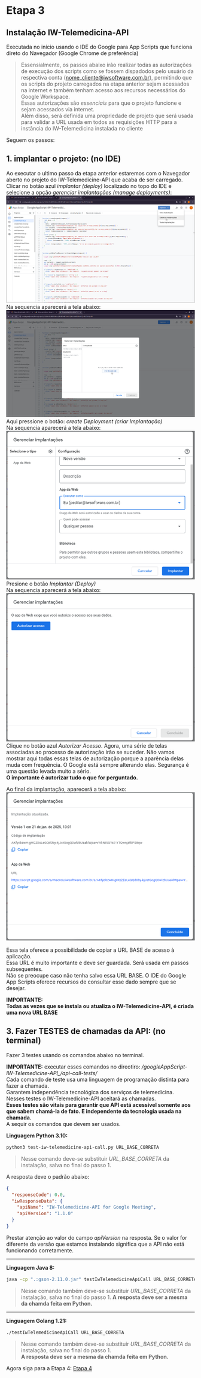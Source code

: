# Etapa 3  
## Instalação IW-Telemedicina-API
  
Executada no início usando o IDE do Google para App Scripts que funciona direto do Navegador (Google Chrome de preferência)  
  
>Essensialmente, os passos abaixo irão realizar todas as autorizações de execução dos scripts como se fossem dispadodos pelo usuário da respectiva conta (<nome_cliente@iwsoftware.com.br>),
permitindo que os scripts do projeto carregados na etapa anterior sejam acessados na internet e também tenham acesso aos recursos necessários do Google Workspace.  
Essas autorizações são *essenciais* para que o projeto funcione e sejam acessados via internet.  
Além disso, será definida uma propriedade de projeto que será usada para validar a URL usada em todos as requisições HTTP
para a instância do IW-Telemedicina instalada no cliente  

Seguem os passos:  

## 1. **implantar o projeto:**  (no IDE)
Ao executar o ultimo passo da etapa anterior estaremos com o Navegador aberto no projeto do IW-Telemedicine-API que acaba de ser carregado.  
Clicar no botão azul *implantar (deploy)* localizado no topo do IDE e selecione a opção *gerenciar implantações (manage deployments)*:  
![manage deployments dialog](./Screenshot-gas-gerenciar-implantacao-0.png)  
Na sequencia aparecerá a tela abaixo:  
![manage deployments dialog](./Screenshot-gas-gerenciar-implantacao-1-criar-implantacao.png)  
Aqui pressione o botão: *create Deployment (criar Implantação)*  
Na sequencia aparecerá a tela abaixo:  
![manage deployments dialog](./Screenshot-gas-gerenciar-implantacao-2-implantar.png)  
Presione o botão *Implantar (Deploy)*  
Na sequencia aparecerá a tela abaixo:  
![manage deployments dialog](./Screenshot-gas-gerenciar-implantacao-3-autorizar-acesso.png)  
Clique no botão azul *Autorizar Acesso*.
Agora, uma série de telas associadas ao processo de autorização irão se suceder.
Não vamos mostrar aqui todas essas telas de autorização porque a aparência delas muda com frequência.
O Google está sempre alterando elas. Segurança é uma questão levada muito a sério.  
**O importante é autorizar tudo o que for perguntado.**  

Ao final da implantação, aparecerá a tela abaixo:  
![manage deployments dialog](./Screenshot-gas-gerenciar-implantacao-5-concluido.png)  

Essa tela oferece a possibilidade de copiar a URL BASE de acesso à aplicação.  
Essa URL é muito importante e deve ser guardada. Será usada em passos subsequentes.  
Não se preocupe caso não tenha salvo essa URL BASE. O IDE do Google App Scripts oferece recursos de consultar esse dado sempre que se desejar.   
  
**IMPORTANTE:**   
**Todas as vezes que se instala ou atualiza o IW-Telemedicine-API, é criada uma nova URL BASE**  

## 3. Fazer TESTES de chamadas da API: (no terminal)  

Fazer 3 testes usando os comandos abaixo no terminal.  
  
**IMPORTANTE:** executar esses comandos no direotiro: *<diretorio-temporario>/googleAppScript-IW-Telemedicine-API_<TAG>/api-call-tests/*   
Cada comando de teste usa uma linguagem de programação distinta para fazer a chamada.  
Garantem independência tecnológica dos serviços de telemedicina.  
Nesses testes o IW-Telemedicine-API aceitará as chamadas.    
**Esses testes são vitais para garantir que API está acessivel somente aos que sabem chamá-la de fato. E independente da tecnologia usada na chamada.**  
A sequir os comandos que devem ser usados.    
  
**Linguagem Python 3.10:**  
```bash  
python3 test-iw-telemedicine-api-call.py URL_BASE_CORRETA
```  
>Nesse comando deve-se substituir *URL_BASE_CORRETA* da instalação, salva no final do passo 1.

A resposta deve o padrão abaixo:  
```json  
{
  "responseCode": 0.0,
  "iwResponseData": {
    "apiName": "IW-Telemedicine-API for Google Meeting",
    "apiVersion": "1.1.0"
  }
}
```
Prestar atenção ao valor do campo *apiVersion* na resposta.
Se o valor for diferente da versão que estamos instalando significa que a API não está funcionando corretamente.

---  

**Linguagem Java 8:**  
```bash
java -cp ".:gson-2.11.0.jar" testIwTelemedicineApiCall URL_BASE_CORRETA 
```  
>Nesse comando também deve-se substituir *URL_BASE_CORRETA* da instalação, salva no final do passo 1.
**A resposta deve ser a mesma da chamda feita em Python.**  

---  

**Linguagem Golang 1.21:**  
```bash  
./testIwTelemedicineApiCall URL_BASE_CORRETA
```  
>Nesse comando também deve-se substituir *URL_BASE_CORRETA* da instalação, salva no final do passo 1.  
**A resposta deve ser a mesma da chamda feita em Python.**  


Agora siga para a Etapa 4: [Etapa 4](installing-iw-telemedicine-in-clients-iwcare-config-lang-pt.md)  

